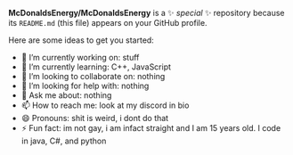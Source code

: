 **McDonaldsEnergy/McDonaldsEnergy** is a ✨ _special_ ✨ repository because its `README.md` (this file) appears on your GitHub profile.

Here are some ideas to get you started:

- 🔭 I’m currently working on: stuff
- 🌱 I’m currently learning: C++, JavaScript
- 👯 I’m looking to collaborate on: nothing
- 🤔 I’m looking for help with: nothing
- 💬 Ask me about: nothing
- 📫 How to reach me: look at my discord in bio
- 😄 Pronouns: shit is weird, i dont do that
- ⚡ Fun fact: im not gay, i am infact straight and I am 15 years old. I code in java, C#, and python

<!--
**McDonaldsEnergy/McDonaldsEnergy** is a ✨ _special_ ✨ repository because its `README.md` (this file) appears on your GitHub profile.

Here are some ideas to get you started:

- 🔭 I’m currently working on ...
- 🌱 I’m currently learning ...
- 👯 I’m looking to collaborate on ...
- 🤔 I’m looking for help with ...
- 💬 Ask me about ...
- 📫 How to reach me: ...
- 😄 Pronouns: ...
- ⚡ Fun fact: ...
-->
